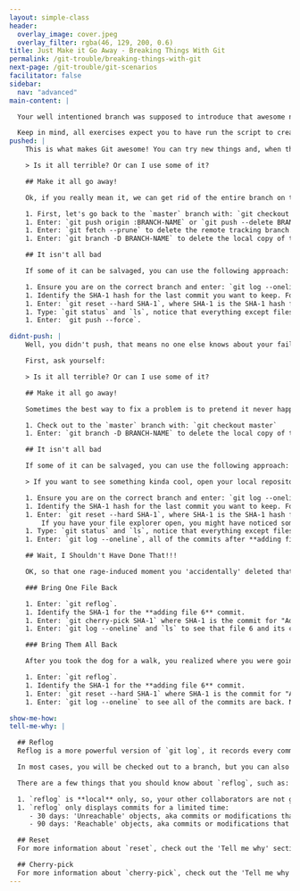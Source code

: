 ```yaml
---
layout: simple-class
header:
  overlay_image: cover.jpeg
  overlay_filter: rgba(46, 129, 200, 0.6)
title: Just Make it Go Away - Breaking Things With Git
permalink: /git-trouble/breaking-things-with-git
next-page: /git-trouble/git-scenarios
facilitator: false
sidebar:
  nav: "advanced"
main-content: |  

  Your well intentioned branch was supposed to introduce that awesome new feature, but after making a few commits, things aren't going as planned!   

  Keep in mind, all exercises expect you to have run the script to create files using the scripts found on the [Set Up Your Environment](/on-demand/git-trouble/git-set-up) page.
pushed: |
    This is what makes Git awesome! You can try new things and, when they don't work out, just get rid of them. First, ask yourself:

    > Is it all terrible? Or can I use some of it?

    ## Make it all go away!

    Ok, if you really mean it, we can get rid of the entire branch on the remote.

    1. First, let's go back to the `master` branch with: `git checkout master`
    1. Enter: `git push origin :BRANCH-NAME` or `git push --delete BRANCH-NAME` to delete the branch on the remote.
    1. Enter: `git fetch --prune` to delete the remote tracking branch.
    1. Enter: `git branch -D BRANCH-NAME` to delete the local copy of the branch.

    ## It isn't all bad

    If some of it can be salvaged, you can use the following approach:

    1. Ensure you are on the correct branch and enter: `git log --oneline`.
    1. Identify the SHA-1 hash for the last commit you want to keep. For this example, let's pretend files 1 and 2 are good, but we want to get rid of the rest, so grab the SHA-1 for "adding file 2".
    1. Enter: `git reset --hard SHA-1`, where SHA-1 is the SHA-1 hash for the commit where you created **file 2**.
    1. Type: `git status` and `ls`, notice that everything except files 1 and 2 are gone!
    1. Enter: `git push --force`.

didnt-push: |
    Well, you didn't push, that means no one else knows about your failed experiment. Use the following steps to get back to your happy place.

    First, ask yourself:

    > Is it all terrible? Or can I use some of it?

    ## Make it all go away!

    Sometimes the best way to fix a problem is to pretend it never happened. The easiest solution is to just delete the branch:

    1. Check out to the `master` branch with: `git checkout master`
    1. Enter: `git branch -D BRANCH-NAME` to delete the local copy of the branch.

    ## It isn't all bad

    If some of it can be salvaged, you can use the following approach:

    > If you want to see something kinda cool, open your local repository in a file browser (Finder, My Computer, etc.) and leave it to the side (but in view).

    1. Ensure you are on the correct branch and enter: `git log --oneline`.
    1. Identify the SHA-1 hash for the last commit you want to keep. For this example, let's pretend files 1 and 2 are good, but we want to get rid of the rest, so grab the SHA-1 for "adding file 2".
    1. Enter: `git reset --hard SHA-1`, where SHA-1 is the SHA-1 hash for the commit where you created **file 2**.
        If you have your file explorer open, you might have noticed something pretty cool happen!
    1. Type: `git status` and `ls`, notice that everything except files 1 and 2 are gone!  
    1. Enter: `git log --oneline`, all of the commits after **adding file2.md** are gone!

    ## Wait, I Shouldn't Have Done That!!!

    OK, so that one rage-induced moment you 'accidentally' deleted that file because you just couldn't stand the sight of it. What if you could bring it back from the dead? You can:

    ### Bring One File Back

    1. Enter: `git reflog`.
    1. Identify the SHA-1 for the **adding file 6** commit.
    1. Enter: `git cherry-pick SHA-1` where SHA-1 is the commit for "Adding file 6".
    1. Enter: `git log --oneline` and `ls` to see that file 6 and its commit are back.

    ### Bring Them All Back

    After you took the dog for a walk, you realized where you were going wrong (fresh air works every time) and you want it all back. Don't worry, you can do that too:

    1. Enter: `git reflog`.
    1. Identify the SHA-1 for the **adding file 6** commit.
    1. Enter: `git reset --hard SHA-1` where SHA-1 is the commit for "Adding file 6".
    1. Enter: `git log --oneline` to see all of the commits are back. Notice the SHA-1 hashes of the commit - they match the original commits!

show-me-how:
tell-me-why: |

  ## Reflog
  Reflog is a more powerful version of `git log`, it records every commit HEAD has pointed to. HEAD is simply a pointer that represents the commit you are currently "checked out" to.

  In most cases, you will be checked out to a branch, but you can also check out to any commit or tag in your history. When you are checked out to something other than a local branch, you are in what's called a **detached head** state. This is also recorded in the reflog.

  There are a few things that you should know about `reflog`, such as:

  1. `reflog` is **local** only, so, your other collaborators are not going to be able to find files you deleted in their `reflog`s.
  1. `reflog` only displays commits for a limited time:
     - 30 days: 'Unreachable' objects, aka commits or modifications that were made to a branch that no longer exists.
     - 90 days: 'Reachable' objects, aka commits or modifications that were made to a branch that still exists.

  ## Reset
  For more information about `reset`, check out the 'Tell me why' section in the [Too Many (small) Commits](/on-demand/git-trouble/too-many-commits) scenario.

  ## Cherry-pick
  For more information about `cherry-pick`, check out the 'Tell me why' section in the [Committed to the Wrong Branch!](/on-demand/git-trouble/git-commit-wrong-branch) scenario.  
---
```

